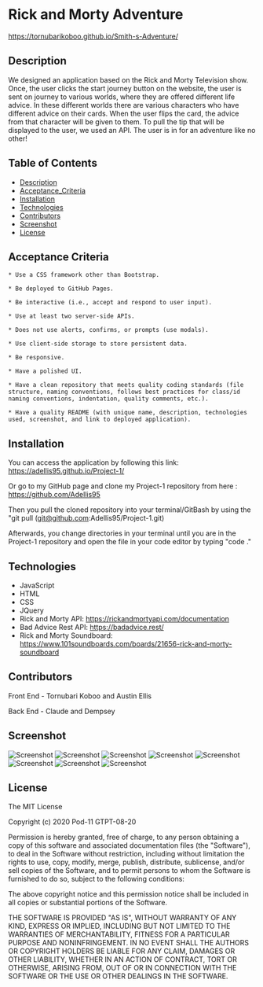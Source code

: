 # Rick and Morty Adventure
https://tornubarikoboo.github.io/Smith-s-Adventure/

## Description

We designed an application based on the Rick and Morty Television show. Once, the user clicks the start journey button on the website, the user is sent on journey to various worlds, where they are offered different life advice. In these different worlds there are various characters who have different advice on their cards. When the user flips the card, the advice from that character will be given to them. To pull the tip that will be displayed to the user, we used an API. The user is in for an adventure like no other!

## Table of Contents

- [Description](#description)
- [Acceptance_Criteria](#acceptance_criteria)
- [Installation](#installation)
- [Technologies](#technologies)
- [Contributors](#contributors)
- [Screenshot](#screenshot)
- [License](#license)

## Acceptance Criteria

```
* Use a CSS framework other than Bootstrap.

* Be deployed to GitHub Pages.

* Be interactive (i.e., accept and respond to user input).

* Use at least two server-side APIs.

* Does not use alerts, confirms, or prompts (use modals).

* Use client-side storage to store persistent data.

* Be responsive.

* Have a polished UI.

* Have a clean repository that meets quality coding standards (file structure, naming conventions, follows best practices for class/id naming conventions, indentation, quality comments, etc.).

* Have a quality README (with unique name, description, technologies used, screenshot, and link to deployed application).
```

## Installation

You can access the application by following this link: https://adellis95.github.io/Project-1/

Or go to my GitHub page and clone my Project-1 repository from here : https://github.com/Adellis95

Then you pull the cloned repository into your terminal/GitBash by using the "git pull (git@github.com:Adellis95/Project-1.git)

Afterwards, you change directories in your terminal until you are in the Project-1 repository and open the file in your code editor by typing "code ."

## Technologies

- JavaScript
- HTML
- CSS
- JQuery
- Rick and Morty API: https://rickandmortyapi.com/documentation
- Bad Advice Rest API: https://badadvice.rest/
- Rick and Morty Soundboard: https://www.101soundboards.com/boards/21656-rick-and-morty-soundboard

## Contributors

Front End - Tornubari Koboo and Austin Ellis

Back End - Claude and Dempsey

## Screenshot

![Screenshot](application-screenshot.png)
![Screenshot](Second-Page.png)
![Screenshot](Third-Page.png)
![Screenshot](Fourth-Page.png)
![Screenshot](Fifth-Page.png)
![Screenshot](Sixth-Page.png)
![Screenshot](Seventh-Page.png)
![Screenshot](End-Page.png)

## License

The MIT License

Copyright (c) 2020 Pod-11 GTPT-08-20

Permission is hereby granted, free of charge, to any person obtaining a copy
of this software and associated documentation files (the "Software"), to deal
in the Software without restriction, including without limitation the rights
to use, copy, modify, merge, publish, distribute, sublicense, and/or sell
copies of the Software, and to permit persons to whom the Software is
furnished to do so, subject to the following conditions:

The above copyright notice and this permission notice shall be included in
all copies or substantial portions of the Software.

THE SOFTWARE IS PROVIDED "AS IS", WITHOUT WARRANTY OF ANY KIND, EXPRESS OR
IMPLIED, INCLUDING BUT NOT LIMITED TO THE WARRANTIES OF MERCHANTABILITY,
FITNESS FOR A PARTICULAR PURPOSE AND NONINFRINGEMENT. IN NO EVENT SHALL THE
AUTHORS OR COPYRIGHT HOLDERS BE LIABLE FOR ANY CLAIM, DAMAGES OR OTHER
LIABILITY, WHETHER IN AN ACTION OF CONTRACT, TORT OR OTHERWISE, ARISING FROM,
OUT OF OR IN CONNECTION WITH THE SOFTWARE OR THE USE OR OTHER DEALINGS IN
THE SOFTWARE.
